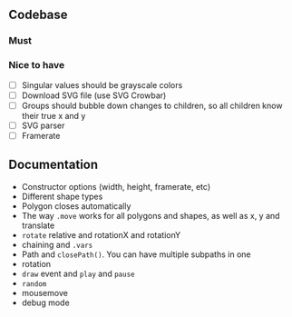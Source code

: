 ## Codebase

### Must

### Nice to have 

- [ ] Singular values should be grayscale colors
- [ ] Download SVG file (use SVG Crowbar)
- [ ] Groups should bubble down changes to children, so all children know their true x and y
- [ ] SVG parser
- [ ] Framerate

## Documentation

- Constructor options (width, height, framerate, etc)
- Different shape types
- Polygon closes automatically
- The way `.move` works for all polygons and shapes, as well as x, y and translate
- `rotate` relative and rotationX and rotationY
- chaining and `.vars`
- Path and `closePath()`. You can have multiple subpaths in one
- rotation
- `draw` event and `play` and `pause`
- `random`
- mousemove
- debug mode
